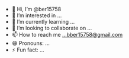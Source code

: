 - 👋 Hi, I’m @ber15758
- 👀 I’m interested in ...
- 🌱 I’m currently learning ...
- 💞️ I’m looking to collaborate on ...
- 📫 How to reach me ...bber15758@gmail.com
- 😄 Pronouns: ...
- ⚡ Fun fact: ...

<!---
ber15758/ber15758 is a ✨ special ✨ repository because its `README.md` (this file) appears on your GitHub profile.
You can click the Preview link to take a look at your changes.
--->
